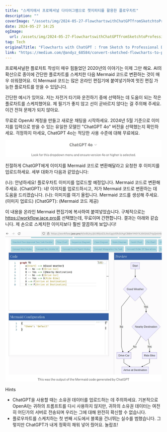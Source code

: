 ```yaml
---
title: "스케치에서 프로페셔널 다이어그램으로 챗지피티를 활용한 플로우차트"
description: ""
coverImage: "/assets/img/2024-05-27-FlowchartswithChatGPTfromSketchtoProfessionalDiagram_0.png"
date: 2024-05-27 14:25
ogImage:
  url: /assets/img/2024-05-27-FlowchartswithChatGPTfromSketchtoProfessionalDiagram_0.png
tag: Tech
originalTitle: "Flowcharts with ChatGPT : from Sketch to Professional Diagram"
link: "https://medium.com/@andyz_68584/convert-sketched-flowcharts-to-professional-diagrams-with-chatgpt-5a5ccac881c4"
---
```


프로페셔널한 플로차트 작성이 매우 힘들었던 2020년의 이야기는 이제 그만 해요. AI의 확산으로 종이에 간단한 플로차트를 스케치한 다음 Mermaid 코드로 변환하는 것이 매우 쉬워졌어요. 이 Mermaid 코드는 많은 온라인 편집기에 붙여넣기하여 멋진 편집 가능한 플로차트를 얻을 수 있답니다.

간단한 예시가 있어요. 저는 자전거 타기와 운전하기 중에 선택하는 데 도움이 되는 작은 플로차트를 스케치했어요. 제 필기가 좋지 않고 선이 곧바르지 않다는 걸 주의해 주세요. 이건 전혀 문제가 되지 않아요.

무료로 OpenAI 계정을 만들고 새로운 채팅을 시작하세요. 2024년 5월 기준으로 이미지를 입력으로 받을 수 있는 유일한 모델인 "ChatGPT 4o" 버전을 선택했는지 확인하세요. 걱정하지 마세요, ChatGPT 4o는 적당한 사용 수준에 대해 무료에요.

<div class="content-ad"></div>


![Flowchart](/assets/img/2024-05-27-FlowchartswithChatGPTfromSketchtoProfessionalDiagram_1.png)


친절하게 ChatGPT에게 이미지를 Mermaid 코드로 변환해달라고 요청한 후 이미지를 업로드하세요. 세부 대화가 다음과 같았습니다:

(나): 안녕하세요! 플로우차트 이미지를 업로드할 예정입니다. Mermaid 코드로 변환해 주세요.
(ChatGPT): 네! 이미지를 업로드하시고, 저가 Mermaid 코드로 변환하는 데 도움을 드리겠습니다.
(나): 이미지를 여기 올립니다. Mermaid 코드를 생성해 주세요. (이미지 업로드)
(ChatGPT): (Mermaid 코드 제공)

이 내용을 온라인 Mermaid 편집기에 복사하여 붙여넣었습니다. 구체적으로는 https://workflow.jace.pro를 선택했는데, 무료이며 간편합니다. 결과는 아래와 같습니다. 제 손으로 스케치한 이미지보다 훨씬 깔끔하게 보입니다!



<div class="content-ad"></div>



![Flowchart](/assets/img/2024-05-27-FlowchartswithChatGPTfromSketchtoProfessionalDiagram_2.png)

Hints

- ChatGPT을 사용할 때는 소유권 데이터를 업로드하는 데 주의하세요. 기본적으로 OpenAI는 귀하의 프롬프트를 다시 사용하지 않지만, 귀하의 소유권 데이터는 여전히 어딘가의 서버로 전송되며 우리는 그에 대해 완전히 확신할 수 없습니다.
- 플로우차트를 스케치하는 첫 번째 시도에서 블록을 건너뛰는 실수를 범했습니다. 그렇지만 ChatGPT가 내게 정확히 채워 넣어 줬어요. 놀랍죠!





